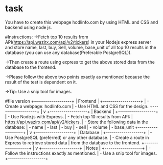 # task
You have to create this webpage hodlinfo.com by using HTML and CSS and backend using node js.

#Instructions:
->Fetch top 10 results from API(https://api.wazirx.com/api/v2/tickers) 
in your Nodejs express server and store name, last, buy, Sell, volume, base_unit of all top 10 results in the database (you can use any database(Preferable PostgreSQL)).

->Then create a route using express to get the above stored data from the database to the frontend.

->Please follow the above two points exactly as mentioned because the result of the test is dependent on it.

->Tip: Use a snip tool for images.


#file version
+-------------------+
|     Frontend      |
+-------------------+
| - Create a webpage: hodlinfo.com
| - Use HTML and CSS for the design.
+-------------------+
         |
         v
+-------------------+
|      Backend      |
+-------------------+
| - Use Node.js with Express.
| - Fetch top 10 results from API: 
|   https://api.wazirx.com/api/v2/tickers.
| - Store the following data in the database:
|   - name
|   - last
|   - buy
|   - sell
|   - volume
|   - base_unit
+-------------------+
         |
         v
+-------------------+
|      Database     |
+-------------------+
| - Use PostgreSQL (preferred) or any other database.
| - Create a route in Express to retrieve stored data 
|   from the database to the frontend.
+-------------------+
         |
         v
+-------------------+
|       Notes       |
+-------------------+
| - Follow the instructions exactly as mentioned.
| - Use a snip tool for images.
+-------------------+